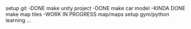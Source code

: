 setup git -DONE
make unity project -DONE
make car model -KINDA DONE
make map tiles -WORK IN PROGRESS
map/maps
setup gym/python learning
...